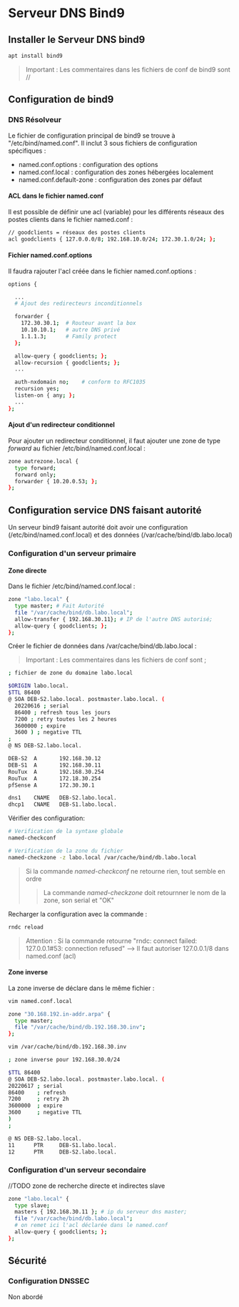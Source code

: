 # Serveur DNS Bind9

## Installer le Serveur DNS bind9

```bash
apt install bind9
```

> Important : Les commentaires dans les fichiers de conf de bind9 sont //

## Configuration de bind9

### DNS Résolveur

Le fichier de configuration principal de bind9 se trouve à "/etc/bind/named.conf". 
Il inclut 3 sous fichiers de configuration spécifiques :
- named.conf.options : configuration des options
- named.conf.local : configuration des zones hébergées localement
- named.conf.default-zone : configuration des zones par défaut

#### ACL dans le fichier named.conf

Il est possible de définir une acl (variable) pour les différents réseaux des postes clients dans le fichier named.conf :

```bash 
// goodclients = réseaux des postes clients
acl goodclients { 127.0.0.0/8; 192.168.10.0/24; 172.30.1.0/24; };
```

#### Fichier named.conf.options

Il faudra rajouter l'acl créée dans le fichier named.conf.options :

```bash
options {

  ...
  # Ajout des redirecteurs inconditionnels

  forwarder {
    172.30.30.1;  # Routeur avant la box
    10.10.10.1;   # autre DNS privé 
    1.1.1.3;      # Family protect
  };

  allow-query { goodclients; };
  allow-recursion { goodclients; };
  ...

  auth-nxdomain no;    # conform to RFC1035
  recursion yes;
  listen-on { any; };
  ...
};
```

#### Ajout d'un redirecteur conditionnel

Pour ajouter un redirecteur conditionnel, il faut ajouter une zone de type *forward* au fichier /etc/bind/named.conf.local :

```bash
zone autrezone.local {
  type forward;
  forward only;
  forwarder { 10.20.0.53; };
};
```

## Configuration service DNS faisant autorité

Un serveur bind9 faisant autorité doit avoir une configuration (/etc/bind/named.conf.local) et des données (/var/cache/bind/db.labo.local)

### Configuration d'un serveur primaire

#### Zone directe 

Dans le fichier /etc/bind/named.conf.local : 

```bash
zone "labo.local" {
  type master; # Fait Autorité
  file "/var/cache/bind/db.labo.local";
  allow-transfer { 192.168.30.11}; # IP de l'autre DNS autorisé; 
  allow-query { goodclients; };
};
```
Créer le fichier de données dans /var/cache/bind/db.labo.local :

> Important : Les commentaires dans les fichiers de conf sont ;
```bash
; fichier de zone du domaine labo.local

$ORIGIN labo.local.
$TTL 86400
@ SOA DEB-S2.labo.local. postmaster.labo.local. (
  20220616 ; serial
  86400 ; refresh tous les jours
  7200 ; retry toutes les 2 heures
  3600000 ; expire
  3600 ) ; negative TTL
;
@ NS DEB-S2.labo.local.

DEB-S2  A       192.168.30.12
DEB-S1  A       192.168.30.11
RouTux  A       192.168.30.254
RouTux  A       172.18.30.254
pfSense A       172.30.30.1

dns1    CNAME   DEB-S2.labo.local.
dhcp1   CNAME   DEB-S1.labo.local.

```

Vérifier des configuration: 

```bash
# Verification de la syntaxe globale
named-checkconf

# Verification de la zone du fichier
named-checkzone -z labo.local /var/cache/bind/db.labo.local
```
> Si la commande *named-checkconf* ne retourne rien, tout semble en ordre
> > La commande *named-checkzone* doit retournner le nom de la zone, son serial et "OK"

Recharger la configuration avec la commande :

```bash
rndc reload
```
> Attention : Si la commande retourne "rndc: connect failed: 127.0.0.1#53: connection refused" --> Il faut autoriser 127.0.0.1/8 dans named.conf (acl)

#### Zone inverse

La zone inverse de déclare dans le même fichier :

```bash
vim named.conf.local

zone "30.168.192.in-addr.arpa" {
  type master;
  file "/var/cache/bind/db.192.168.30.inv";
};
```

```bash
vim /var/cache/bind/db.192.168.30.inv

; zone inverse pour 192.168.30.0/24

$TTL 86400
@ SOA DEB-S2.labo.local. postmaster.labo.local. (
20220617 ; serial
86400    ; refresh
7200     ; retry 2h
3600000  ; expire
3600     ; negative TTL
)
;

@ NS DEB-S2.labo.local.
11      PTR     DEB-S1.labo.local.
12      PTR     DEB-S2.labo.local.

```

### Configuration d'un serveur secondaire
//TODO zone de recherche directe et indirectes slave

```bash
zone "labo.local" {
  type slave;
  masters { 192.168.30.11 }; # ip du serveur dns master;
  file "/var/cache/bind/db.labo.local";
  # on remet ici l'acl déclarée dans le named.conf
  allow-query { goodclients; }; 
};
```

## Sécurité

### Configuration DNSSEC

Non abordé
